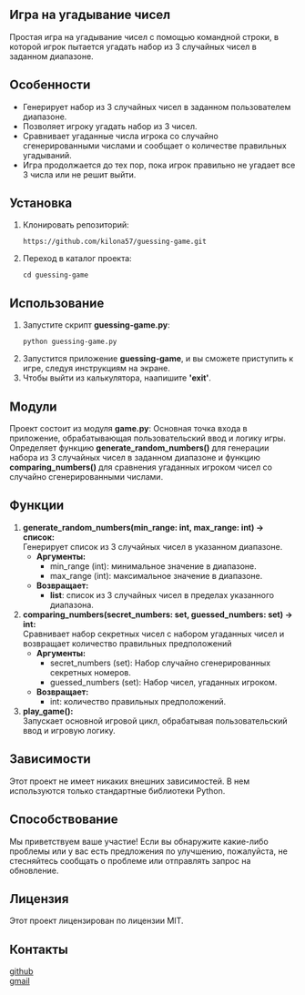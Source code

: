 ## Игра на угадывание чисел
Простая игра на угадывание чисел с помощью командной строки, в которой игрок пытается угадать набор из 3 случайных чисел в заданном диапазоне.

## Особенности
- Генерирует набор из 3 случайных чисел в заданном пользователем диапазоне.
- Позволяет игроку угадать набор из 3 чисел.
- Сравнивает угаданные числа игрока со случайно сгенерированными числами и сообщает о количестве правильных угадываний.
- Игра продолжается до тех пор, пока игрок правильно не угадает все 3 числа или не решит выйти.

## Установка
1. Клонировать репозиторий:
    ```
    https://github.com/kilona57/guessing-game.git
    ```
2. Переход в каталог проекта:
    ```
    cd guessing-game
    ```

## Использование
1. Запустите скрипт <b>guessing-game.py</b>:
    ```
    python guessing-game.py
    ```
2. Запустится приложение <b>guessing-game</b>, и вы сможете приступить к игре, следуя инструкциям на экране.
3. Чтобы выйти из калькулятора, наапишите <b>'exit'</b>.

   
## Модули
Проект состоит из модуля <b>game.py</b>: Основная точка входа в приложение, обрабатывающая пользовательский ввод и логику игры. Определяет функцию <b>generate_random_numbers()</b> для генерации набора из 3 случайных чисел в заданном диапазоне и функцию <b>comparing_numbers()</b> для сравнения угаданных игроком чисел со случайно сгенерированными числами.

## Функции
1. <b>generate_random_numbers(min_range: int, max_range: int) -> список:</b><br>
Генерирует список из 3 случайных чисел в указанном диапазоне.
    - <b>Аргументы:</b><br>
      - min_range (int): минимальное значение в диапазоне.<br>
      - max_range (int): максимальное значение в диапазоне.<br>
    - <b>Возвращает:</b><br>
      - <b>list</b>: список из 3 случайных чисел в пределах указанного диапазона.
2. <b>comparing_numbers(secret_numbers: set, guessed_numbers: set) -> int:</b><br>
Сравнивает набор секретных чисел с набором угаданных чисел и возвращает количество правильных предположений
    - <b>Аргументы:</b>
      - secret_numbers (set): Набор случайно сгенерированных секретных номеров.
      - guessed_numbers (set): Набор чисел, угаданных игроком.
    - <b>Возвращает:</b>
      - int: количество правильных предположений.
3. <b>play_game():</b><br>
Запускает основной игровой цикл, обрабатывая пользовательский ввод и игровую логику.

## Зависимости
Этот проект не имеет никаких внешних зависимостей. В нем используются только стандартные библиотеки Python.

## Способствование
Мы приветствуем ваше участие! Если вы обнаружите какие-либо проблемы или у вас есть предложения по улучшению, пожалуйста, не стесняйтесь сообщать о проблеме или отправлять запрос на обновление.

## Лицензия
Этот проект лицензирован по лицензии MIT.

## Контакты
[github](https://github.com/kilona57)</br>
[gmail](kondrashka04@gmail.com)
